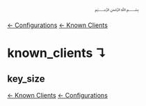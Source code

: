 <p align=center>
   ﷽
</p>

[← Configurations](/docs/CONFIGURATION.md)
[← Known Clients](/docs/configurations/known_clients.md)

# known_clients ↴
## key_size


[← Known Clients](/docs/configurations/known_clients.md)
[← Configurations](/docs/CONFIGURATION.md)


